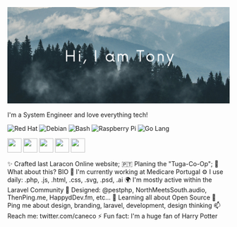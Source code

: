 ![Header Image](https://github.com/acavella/acavella/blob/master/assets/header.png)


I'm a System Engineer and love everything tech!

![Red Hat](https://img.shields.io/badge/-Red%20Hat-EE0000?logo=redhat)
![Debian](https://img.shields.io/badge/-Debian-A81D33?logo=debian)
![Bash](https://img.shields.io/badge/-Bash-4EAA25?logo=gnubash)
![Raspberry Pi](https://img.shields.io/badge/-Raspberry%20Pi-A22846?logo=raspberrypi)
![Go Lang](https://img.shields.io/badge/-Go-00ADD8?logo=go&style=for-the-badge)

<img height="32" width="32" src="https://unpkg.com/simple-icons@v5/icons/redhat.svg" />
<img height="32" width="32" src="https://unpkg.com/simple-icons@v5/icons/debian.svg" />
<img height="32" width="32" src="https://unpkg.com/simple-icons@v5/icons/gnubash.svg" />
<img height="32" width="32" src="https://unpkg.com/simple-icons@v5/icons/raspberrypi.svg" />
<img height="32" width="32" src="https://unpkg.com/simple-icons@v5/icons/go.svg" />


✨ Crafted last Laracon Online website;
🇵🇹 Planing the "Tuga-Co-Op";
🍑 What about this?
BIO
🏢 I'm currently working at Medicare Portugal
⚙️ I use daily: .php, .js, .html, .css, .svg, .psd, .ai
🌍 I'm mostly active within the Laravel Community
💅 Designed: @pestphp, NorthMeetsSouth.audio, ThenPing.me, HappydDev.fm, etc…
🌱 Learning all about Open Source
💬 Ping me about design, branding, laravel, development, design thinking
📫 Reach me: twitter.com/caneco
⚡️ Fun fact: I'm a huge fan of Harry Potter

<!--
**acavella/acavella** is a ✨ _special_ ✨ repository because its `README.md` (this file) appears on your GitHub profile.

Here are some ideas to get you started:

- 🔭 I’m currently working on ...
- 🌱 I’m currently learning ...
- 👯 I’m looking to collaborate on ...
- 🤔 I’m looking for help with ...
- 💬 Ask me about ...
- 📫 How to reach me: ...
- 😄 Pronouns: ...
- ⚡ Fun fact: ...
-->
